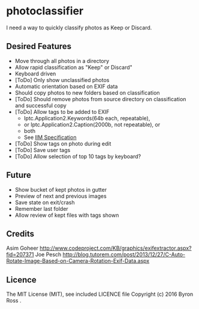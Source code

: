 # photoclassifierI need a way to quickly classify photos as Keep or Discard.## Desired Features* Move through all photos in a directory* Allow rapid classification as "Keep" or Discard"* Keyboard driven* [ToDo] Only show unclassified photos* Automatic orientation based on EXIF data* Should copy photos to new folders based on classification* [ToDo] Should remove photos from source directory on classification and successful copy* [ToDo] Allow tags to be added to EXIF   * Iptc.Application2.Keywords(64b each, repeatable),  * or Iptc.Application2.Caption(2000b, not repeatable), or  * both  * See [IIM Specification](http://www.iptc.org/std/IIM/4.2/specification/IIMV4.2.pdf)* [ToDo] Show tags on photo during edit* [ToDo] Save user tags* [ToDo] Allow selection of top 10 tags by keyboard?## Future* Show bucket of kept photos in gutter* Preview of next and previous images* Save state on exit/crash* Remember last folder* Allow review of kept files with tags shown## CreditsAsim Goheer http://www.codeproject.com/KB/graphics/exifextractor.aspx?fid=207371Joe Pesch http://blog.tutorem.com/post/2013/12/27/C-Auto-Rotate-Image-Based-on-Camera-Rotation-Exif-Data.aspx## LicenceThe MIT License (MIT), see included LICENCE fileCopyright (c) 2016 Byron Ross.
